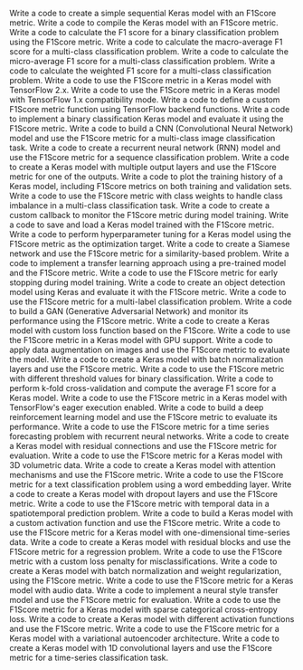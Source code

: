 Write a code to create a simple sequential Keras model with an F1Score metric.
Write a code to compile the Keras model with an F1Score metric.
Write a code to calculate the F1 score for a binary classification problem using the F1Score metric.
Write a code to calculate the macro-average F1 score for a multi-class classification problem.
Write a code to calculate the micro-average F1 score for a multi-class classification problem.
Write a code to calculate the weighted F1 score for a multi-class classification problem.
Write a code to use the F1Score metric in a Keras model with TensorFlow 2.x.
Write a code to use the F1Score metric in a Keras model with TensorFlow 1.x compatibility mode.
Write a code to define a custom F1Score metric function using TensorFlow backend functions.
Write a code to implement a binary classification Keras model and evaluate it using the F1Score metric.
Write a code to build a CNN (Convolutional Neural Network) model and use the F1Score metric for a multi-class image classification task.
Write a code to create a recurrent neural network (RNN) model and use the F1Score metric for a sequence classification problem.
Write a code to create a Keras model with multiple output layers and use the F1Score metric for one of the outputs.
Write a code to plot the training history of a Keras model, including F1Score metrics on both training and validation sets.
Write a code to use the F1Score metric with class weights to handle class imbalance in a multi-class classification task.
Write a code to create a custom callback to monitor the F1Score metric during model training.
Write a code to save and load a Keras model trained with the F1Score metric.
Write a code to perform hyperparameter tuning for a Keras model using the F1Score metric as the optimization target.
Write a code to create a Siamese network and use the F1Score metric for a similarity-based problem.
Write a code to implement a transfer learning approach using a pre-trained model and the F1Score metric.
Write a code to use the F1Score metric for early stopping during model training.
Write a code to create an object detection model using Keras and evaluate it with the F1Score metric.
Write a code to use the F1Score metric for a multi-label classification problem.
Write a code to build a GAN (Generative Adversarial Network) and monitor its performance using the F1Score metric.
Write a code to create a Keras model with custom loss function based on the F1Score.
Write a code to use the F1Score metric in a Keras model with GPU support.
Write a code to apply data augmentation on images and use the F1Score metric to evaluate the model.
Write a code to create a Keras model with batch normalization layers and use the F1Score metric.
Write a code to use the F1Score metric with different threshold values for binary classification.
Write a code to perform k-fold cross-validation and compute the average F1 score for a Keras model.
Write a code to use the F1Score metric in a Keras model with TensorFlow's eager execution enabled.
Write a code to build a deep reinforcement learning model and use the F1Score metric to evaluate its performance.
Write a code to use the F1Score metric for a time series forecasting problem with recurrent neural networks.
Write a code to create a Keras model with residual connections and use the F1Score metric for evaluation.
Write a code to use the F1Score metric for a Keras model with 3D volumetric data.
Write a code to create a Keras model with attention mechanisms and use the F1Score metric.
Write a code to use the F1Score metric for a text classification problem using a word embedding layer.
Write a code to create a Keras model with dropout layers and use the F1Score metric.
Write a code to use the F1Score metric with temporal data in a spatiotemporal prediction problem.
Write a code to build a Keras model with a custom activation function and use the F1Score metric.
Write a code to use the F1Score metric for a Keras model with one-dimensional time-series data.
Write a code to create a Keras model with residual blocks and use the F1Score metric for a regression problem.
Write a code to use the F1Score metric with a custom loss penalty for misclassifications.
Write a code to create a Keras model with batch normalization and weight regularization, using the F1Score metric.
Write a code to use the F1Score metric for a Keras model with audio data.
Write a code to implement a neural style transfer model and use the F1Score metric for evaluation.
Write a code to use the F1Score metric for a Keras model with sparse categorical cross-entropy loss.
Write a code to create a Keras model with different activation functions and use the F1Score metric.
Write a code to use the F1Score metric for a Keras model with a variational autoencoder architecture.
Write a code to create a Keras model with 1D convolutional layers and use the F1Score metric for a time-series classification task.